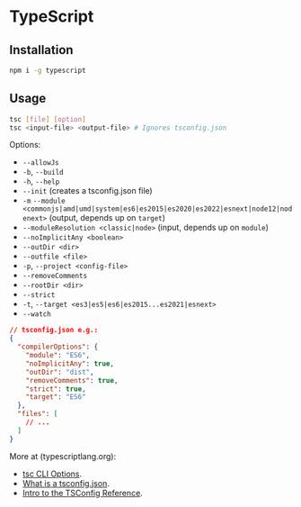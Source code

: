 # TypeScript

## Installation

```bash
npm i -g typescript
```

## Usage

```bash
tsc [file] [option]
tsc <input-file> <output-file> # Ignores tsconfig.json
```

Options:

- `--allowJs`
- `-b`, `--build`
- `-h`, `--help`
- `--init` (creates a tsconfig.json file)
- `-m` `--module <commonjs|amd|umd|system|es6|es2015|es2020|es2022|esnext|node12|nodenext>` (output, depends up on `target`)
- `--moduleResolution <classic|node>` (input, depends up on `module`)
- `--noImplicitAny <boolean>`
- `--outDir <dir>`
- `--outfile <file>`
- `-p`, `--project <config-file>`
- `--removeComments`
- `--rootDir <dir>`
- `--strict`
- `-t`, `--target <es3|es5|es6|es2015...es2021|esnext>`
- `--watch`

```json
// tsconfig.json e.g.:
{
  "compilerOptions": {
    "module": "ES6",
    "noImplicitAny": true,
    "outDir": "dist",
    "removeComments": true,
    "strict": true,
    "target": "ES6"
  },
  "files": [
    // ...
  ]
}
```

More at (typescriptlang.org):

- [tsc CLI Options](https://www.typescriptlang.org/docs/handbook/compiler-options.html).
- [What is a tsconfig.json](https://www.typescriptlang.org/docs/handbook/tsconfig-json.html).
- [Intro to the TSConfig Reference](https://www.typescriptlang.org/tsconfig).
